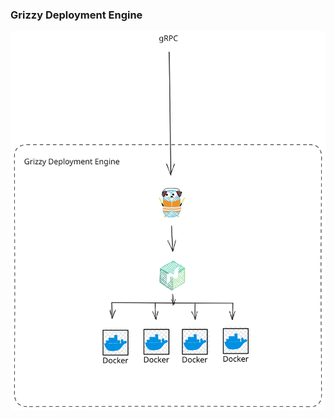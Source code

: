 ### Grizzy Deployment Engine

![General traffic and deployment flow chart](./resources/grizzy-deployment-engine.svg)
